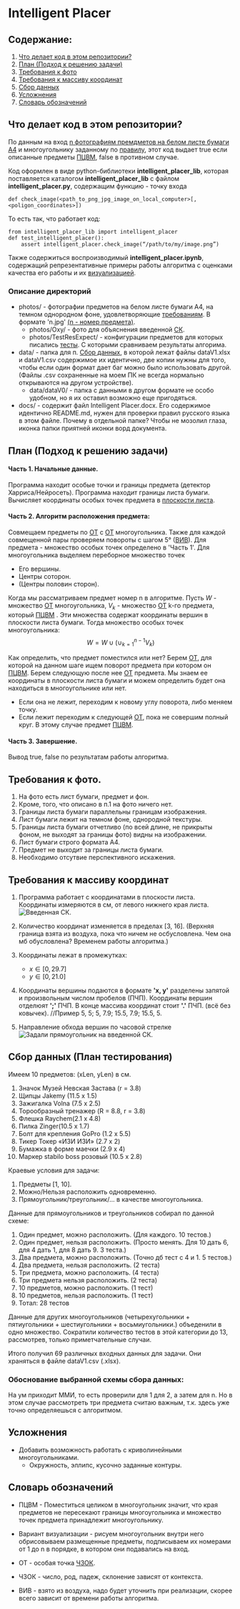 # Intelligent Placer 

## Содержание:

1. [Что делает код в этом репозитории?](#pWhat)
2. [План (Подход к решению задачи)](#pPlan)
3. [Требования к фото](#pPhoto)
4. [Требования к массиву координат](#pCoor)
5. [Сбор данных](#pData)
6. [Усложнения](#pHard)
7. [Словарь обозначений](#pDict)


## Что делает код в этом репозитории? <a id ="pWhat"></a>

По данным на вход [n фотографиям премдметов на белом листе бумаги A4](#pPhoto) и многоугольнику заданному по [правилу](#pCoor), этот код выдает true если описанные предметы [ПЦВМ](#PCVM), false в противном случае.

Код оформлен в виде python-библиотеки __intelligent_placer_lib__, которая поставляется каталогом __intelligent_placer_lib__ с файлом __intelligent_placer.py__, содержащим функцию - точку входа

```
def check_image(<path_to_png_jpg_image_on_local_computer>[, <poligon_coordinates>])
```

То есть так, что работает код:
```
from intelligent_placer_lib import intelligent_placer
def test_intelligent_placer():
	assert intelligent_placer.check_image(“/path/to/my/image.png”)
```

Также содержиться воспроизводимый __intelligent_placer.ipynb__, содержащий репрезентативные примеры работы алгоритма с оценками качества его работы и их [визуализацией](#VIS).

### Описание директорий 
* photos/ - фотографии предметов на белом листе бумаги A4, на темном однородном фоне, удовлетворяющие [требованиям](#pPhoto). В формате 'n.jpg' [(n - номер предмета)](#pData).
    * photos/Oxy/ - фото для объяснения введенной [СК](#pCoor). 
    * photos/TestResExpect/ - конфигурации предметов для которых писались 
    [тесты](#pData). С которыми сравниваем результаты алгорима.
* data/ - папка для п. [Сбор данных](#pData), в которой лежат файлы dataV1.xlsx и dataV1.csv содержимое их идентично, две копии нужны для того, чтобы если один формат дает баг можно было использовать другой. (Файлы .csv сохраненные на моем ПК не всегда нормально открываются на другом устройстве).
    * data/dataV0/ - папка с данными в другом формате не особо удобном, но я их оставил возможно еще пригодяться.
* docs/ - содержит файл Intelligent Placer.docx. Его содержимое идентично README.md, нужен для проверки правил русского языка в этом файле. Почему в отдельной папке? Чтобы не мозолил глаза, иконка папки приятней иконки ворд документа.

## План (Подход к решению задачи) <a id ="pPlan"></a>
#### Часть 1. Начальные данные. 
Программа находит особые точки и границы предмета (детектор Харриса/Нейросеть). Программа находит границы листа бумаги. Вычисляет координаты особых точек предмета в [плоскости листа](#pCoor).

#### Часть 2. Алгоритм расположения предмета:
Совмещаем предметы по [ОТ](#OT) с [ОТ](#OT) многоугольника. Также для каждой совмещенной пары проверяем повороты с шагом 5° ([ВИВ](#VIV)).
Для предмета - множество особых точек определено в 'Часть 1'.
Для многоугольника выделяем переборное множество точек
* Его вершины.
* Центры соторон.
* (Центры половин сторон). 

Когда мы рассматриваем предмет номер n в алгоритме.
Пусть $W$ - множество [ОТ](#OT) многоугольника, 
$V_k$ -  множество [ОТ](#OT) k-го предмета, который [ПЦВМ](#PCVM) .
Эти множества содержат координаты вершин в плоскости листа бумаги. 
Тогда множество особых точек многоугольника:
$$ W = W \cup \left(\cup_{k=1}^{n - 1} V_k \right)$$

Как определить, что предмет поместился или нет?
Берем [ОТ](#OT), для которой на данном шаге ищем поворот предмета при котором он [ПЦВМ](#PCVM). Берем следующую после нее [ОТ](#OT) предмета. Мы знаем ее координаты в плоскости листа бумаги и можем определить будет она находиться в многоугольнике или нет. 
* Если она не лежит, переходим к новому углу поворота, либо меняем точку.
* Если лежит переходим к следующей [ОТ](#OT), пока не совершим полный круг. В этому случае предмет [ПЦВМ](#PCVM).

#### Часть 3. Завершение.
Вывод true, false по результатам работы алгоритма.

## Требования к фото. <a id ="pPhoto"></a>

1. На фото есть лист бумаги, предмет и фон.
2. Кроме, того, что описано в п.1 на фото ничего нет.
3. Границы листа бумаги параллельны границам изображения.
4. Лист бумаги лежит на темном фоне, однородной текстуры.
5. Границы листа бумаги отчетливо (по всей длине, не прикрыты фоном, не выходят за границы фото) видны на изображении.
6. Лист бумаги строго формата A4.
7. Предмет не выходит за границы листа бумаги.
8. Необходимо отсутвие перспективного искажения.

## Требования к массиву координат <a id ="pCoor"> </a>


1. Программа работает с координатами в плоскости листа. Координаты измеряются в см, от левого нижнего края листа.
![Введенная СК.](/photos/Oxy/emptyOxy.jpg)

2. Количество координат изменяется в пределах [3, 16]. (Верхняя граница взята из воздуха, пока что ничем не осбусловлена. Чем она мб обусловлена? Временем работы алгоритма.)

3. Координаты лежат в промежутках:
    * $x \in [0, 29.7]$
    * $y \in [0, 21.0]$

4. Координаты вершины подаются в формате __'x, y'__ разделены запятой и произвольным числом пробелов (ПЧП). Координаты вершин отделюят __';'__ ПЧП. В конце массива координат стоит __'.'__ ПЧП. (всё без ковычек).
//Пример
5, 5; 5, 7.9; 15.5, 7.9; 15.5, 5. 

5. Направление обхода вершин по часовой стрелке
![Задали прямоугольник на введенной СК.](/photos/Oxy/example.jpg)


## Сбор данных (План тестирования) <a id ="pData"></a>

Имеем 10 предметов: (xLen, yLen) в см.
<ol>
 <li>Значок Музей Невская Застава (r = 3.8)</li>
 <li>Щипцы Jakemy (11.5 x 1.5)</li>
 <li>Зажигалка Volna (7.5 x 2.5)</li>
 <li>Торообразный тренажер (R = 8.8, r = 3.8)</li>
 <li>Флешка Raychem(2.1 x 4.8)</li>
 <li>Пилка Zinger(10.5 x 1.7)</li>
 <li>Болт для крепления GoPro (1.2 x 5.5)</li>
 <li>Тикер Токер «ИЗИ ИЗИ» (2.7 x 2)</li>
 <li>Бумажка в форме маечки (2.9 x 4)</li>
 <li>Маркер stabilo boss розовый (10.5 x 2.8)</li>
</ol> 

Краевые условия для задачи:
<ol>
 <li>Предметы [1, 10].</li>
 <li>Можно/Нельзя расположить одновременно.</li>
 <li>Прямоугольник/треугольник/... в качестве многоугольника.</li>
</ol>

Данные для прямоугольников и треугольников собирал по данной схеме:
<ol>
 <li>Один предмет, можно расположить. (Для каждого. 10 тестов.)</li>
 <li>Один предмет, нельзя расположить. 
 (Просто менять. Для 10 дать 6, для 4 дать 1, для 8 дать 9. 3 теста.)</li>
 <li>Два предмета, можно расположить. 
 (Точно дб тест с 4 и 1. 5 тестов.)</li>
 <li>Два предмета, нельзя расположить. (2 теста)</li>
 <li>Три предмета, можно расположить. (4 теста)</li>
 <li>Три предмета нельзя расположить. (2 теста)</li>
 <li>10 предметов, можно расположить. (1 тест)</li>
 <li>10 предметов, нельзя расположить. (1 тест)</li>
 <li>Тотал: 28 тестов</li>
</ol>

Данные для других многоугольников (четырехугольники + пятиугольники + шестиугольники + восьмиугольники.) объеденили в одно множество. Сократили количество тестов в этой категории до 13, рассмотрев, только приметчательные случаи.

Итого получил 69 различных входных данных для задачи. Они храняться в файле dataV1.csv (.xlsx). 

### Обоснование выбранной схемы сбора данных:

На ум приходит ММИ, то есть проверили для 1 для 2, а затем для n. 
Но в этом случае рассмотреть три предмета считаю важным, 
т.к. здесь уже точно определяешься с алгоритмом.

## Усложнения <a id ="pHard"></a>
* Добавить возможность работать с криволинейными многоугольниками.
    * Окружность, эллипс, кусочно заданные контуры.

## Словарь обозначений <a id ="pDict"></a>
* <a id ="PCVM"> </a>ПЦВМ - Поместиться целиком в многоугольник значит, что края предметов не пересекают границы многоугольника и множество точек предмета принадлежит многоугольнику.

* <a id ="VIS"> </a>Вариант визуализации - рисуем многоугольник внутри него обрисовываем размещенные предметы, подписываем их номерами от 1 до n в порядке, в котором они подавались на вход.

* <a id ="OT"> </a>ОТ - особая точка [ЧЗОК](#ЧЗОК).

* <a id ="43OK"> </a>ЧЗОК - число, род, падеж, склонение зависят от контекста.

* <a id ="VIV"> </a> ВИВ - взято из воздуха, надо будет уточнить при реализации, скорее всего зависит от времени работы алгоритма.
